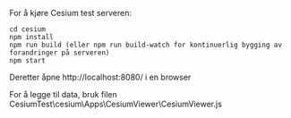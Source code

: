 For å kjøre Cesium test serveren:
```
cd cesium
npm install
npm run build (eller npm run build-watch for kontinuerlig bygging av forandringer på serveren)
npm start
```
Deretter åpne http://localhost:8080/ i en browser

For å legge til data, bruk filen CesiumTest\cesium\Apps\CesiumViewer\CesiumViewer.js
